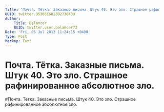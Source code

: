 ```yaml
---
Title: 'Почта. Тётка. Заказные письма. Штук 40. Это зло. Страшное рафинированное абсолютное зло.'
UUID: twitter.353051682302738433
Author:
    Title: Balancer
    UUID: twitter.user.balancer73
Date: 'Fri, 05 Jul 2013 11:24:15 +0400'
Type: Post
Markup: Text
---
```


# Почта. Тётка. Заказные письма. Штук 40. Это зло. Страшное рафинированное абсолютное зло.

#Почта. Тётка. Заказные письма. Штук 40. Это зло. Страшное
рафинированное абсолютное зло.